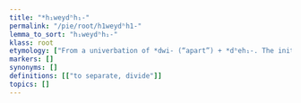 ```yaml
---
title: "*h₁weydʰh₁-"
permalink: "/pie/root/h1weydʰh1-"
lemma_to_sort: "h₁weydʰh₁-"
klass: root
etymology: ["From a univerbation of *dwi- (“apart”) + *dʰeh₁-. The initial *d became *h₁ due to dissimilation."]
markers: []
synonyms: []
definitions: [["to separate, divide"]]
topics: []
---
```

